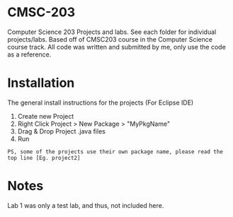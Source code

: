 # CMSC-203
Computer Science 203 Projects and labs. See each folder for individual projects/labs. Based off of CMSC203 course in the Computer Science course track. All code was written and submitted by me, only use the code as a reference.

# Installation 
The general install instructions for the projects (For Eclipse IDE)

1. Create new Project
2. Right Click Project > New Package > "MyPkgName"
3. Drag & Drop Project .java files
4. Run

```PS, some of the projects use their own package name, please read the top line [Eg. project2]```

# Notes
Lab 1 was only a test lab, and thus, not included here.
